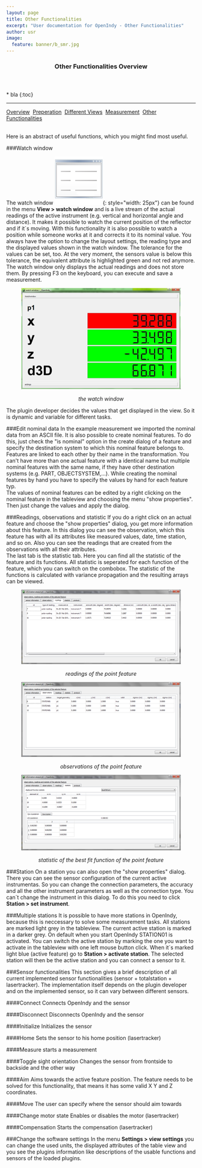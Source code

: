 ```yaml
---
layout: page
title: Other Functionalities
excerpt: "User documentation for OpenIndy - Other Functionalities"
author: usr
image:
  feature: banner/b_smr.jpg
---
```


<section id="table-of-contents" class="toc">
  <header>
        <h3>Other Functionalities Overview</h3>
  </header>
<div id="drawer" markdown="1">
* bla
{:toc} 

</div>
</section><!-- /#table-of-contents -->

---

<a href="/documentation/docu-usr.html" class="btn">Overview</a>&nbsp;&nbsp;<a href="/documentation/docu-usr/preperation.html" class="btn">Preperation</a>&nbsp;&nbsp;<a href="/documentation/docu-usr/views.html" class="btn">Different Views</a>&nbsp;&nbsp;<a href="/documentation/docu-usr/measurement.html" class="btn">Measurement</a>&nbsp;&nbsp;<a href="/documentation/docu-usr/functionalities.html" class="btn btn-success">Other Functionalities</a>&nbsp;&nbsp;

<br>
Here is an abstract of useful functions, which you might find most useful.


###Watch window

The watch window ![watch window](/documentation/images/icons/watchwindow.png){: style="width: 25px"} can be found in the menu **View > watch window** and is a live stream of the actual readings of the active instrument (e.g. vertical and horizontal angle and distance). It makes it possible to 
watch the current position of the reflector and if it´s moving. With this functionality it is also possible to watch a position while someone works at it and 
corrects it to its nominal value. You always have the option to change the layout settings, the reading type and the displayed values shown in the watch window. The tolerance for the values can be set, too. At the very moment, the sensors value is below this tolerance, the equivalent attribute is highlighted green and not red anymore.
The watch window only displays the actual readings and does not store them. By pressing F3 on the keyboard, you can execute and save a measurement.
<figure >
	<p align="middle"><img src="/documentation/images/usr/watchwindow.png"></a> </p>
	<p align="middle"><i>the watch window</i></p>
</figure>

The plugin developer decides the values that get displayed in the view. So it is dynamic and variable for different tasks.


###Edit nominal data
In the example measurement we imported the nominal data from an ASCII file. It is also possible to create nominal features. To do this, just check the "is nominal" 
option in the create dialog of a feature and specify the destination system to which this nominal feature belongs to. Features are linked to each other by their name in the transformation. You 
can't have more than one actual feature with a identical name but multiple nominal features with the same name, if they have other destination systems (e.g. PART, OBJECTSYSTEM,...). 
While creating the nominal features by hand you have to specify the values by hand for each feature typ.<br> The values of nominal features can be 
edited by a right clicking on the nominal feature in the tableview and choosing the menu "show properties". Then just change the values and apply the dialog. 

###Readings, observations and statistic
If you do a right click on an actual feature and choose the "show properties" dialog, you get more information about this feature. In this dialog you can see the observation, which this feature has with all its attributes like measured values, date, time station, and so on. Also you can see the readings that are created from the observations 
with all their attributes. <br> The last tab is the statistic tab. Here you can find all the statistic of the feature and its functions. 
All statistic is seperated for each function of the feature, which you can switch on the combobox. The statistic of the functions is calculated with 
variance propagation and the resulting arrays can be viewed.

<figure >
	<a href="../images/usr/readings.png"><img src="/documentation/images/usr/readings.png"></a> 
	<p align="middle"><i>readings of the point feature</i></p>
</figure>
<figure >
	<a href="../images/usr/observations.png"><img src="/documentation/images/usr/observations.png"></a> 
	<p align="middle"><i>observations of the point feature</i></p>
</figure>
<figure >
	<a href="../images/usr/statistic.png"><img src="/documentation/images/usr/statistic.png"></a> 
	<p align="middle"><i>statistic of the best fit function of the point feature</i></p>
</figure>



###Station
On a station you can also open the "show properties" dialog. There you can see the sensor configuration of the current active instrumentas.
So you can change the connection parameters, the accuracy and all the other instrument parameters as well as the connection type. You can´t change the instrument in this dialog. To do this you need to click **Station > set instrument**.


###Multiple stations
It is possible to have more stations in OpenIndy, because this is neccessary to solve some measurement tasks. All stations are marked light grey in the 
tableview. The current active station is marked in a darker grey. On default when you start OpenIndy STATION01 is activated. You can switch the active station 
by marking the one you want to activate in the tableview with one left mouse button click. When it´s marked light blue (active feature) go to 
**Station > activate station**. The selected station will then be the active station and you can connect a sensor to it.


###Sensor functionalities
This section gives a brief description of all current implemented sensor functionalities (sensor + totalstation + lasertracker). The implementation itself 
depends on the plugin developer and on the implemented sensor, so it can vary between different sensors.

####Connect
Connects OpenIndy and the sensor

####Disconnect
Disconnects OpenIndy and the sensor

####Initialize
Initializes the sensor

####Home
Sets the sensor to his home position (lasertracker)

####Measure
starts a measurement

####Toggle sight orientation
Changes the sensor from frontside to backside and the other way

####Aim
Aims towards the active feature position. The feature needs to be solved for this functionality, that means it has some valid X Y and Z coordinates.

####Move
The user can specify where the sensor should aim towards

####Change motor state
Enables or disables the motor (lasertracker)

####Compensation
Starts the compensation (lasertracker)

###Change the software settings
In the menu **Settings > view settings** you can change the used units, the displayed attributes of the table view and you see the plugins information like descriptions of the usable functions and sensors of the loaded plugins.